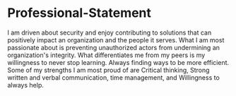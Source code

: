 # Professional-Statement

I am driven about security and enjoy contributing to solutions that can positively impact an organization and the people it serves.  What I am most passionate about is preventing unauthorized actors from undermining an organization's integrity.  What differentiates me from my peers is my willingness to never stop learning.  Always finding ways to be more efficient.  Some of my strengths I am most proud of are Critical thinking, Strong written and verbal communication, time management, and Willingness to always help.


